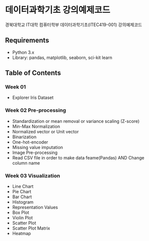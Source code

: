 # 데이터과학기초 강의예제코드

경북대학교 IT대학 컴퓨터학부 데이터과학기초(ITEC419-001) 강의예제코드


## Requirements

* Python 3.x
* Library: pandas, matplotlib, seaborn, sci-kit learn


## Table of Contents

### Week 01

* Explorer Iris Dataset

### Week 02 Pre-processing

* Standardization or mean removal or variance scaling (Z-score)
* Min-Max Normalization
* Normalized vector or Unit vector
* Binarization
* One-hot-encoder
* Missing value imputation
* Image Pre-processing
* Read CSV file in order to make data feame(Pandas) AND Change column name


### Week 03 Visualization

* Line Chart
* Pie Chart
* Bar Chart
* Histogram
* Representation Values
* Box Plot
* Violin Plot
* Scatter Plot
* Scatter Plot Matrix
* Heatmap